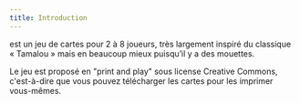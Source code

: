 ```yaml
---
title: Introduction
---
```


est un jeu de cartes pour 2 à 8 joueurs, très largement inspiré du classique « Tamalou » mais en beaucoup mieux 
puisqu’il y a des mouettes.

Le jeu est proposé en "print and play" sous license Creative Commons, c'est-à-dire que vous pouvez télécharger les
cartes pour les imprimer vous-mêmes.
